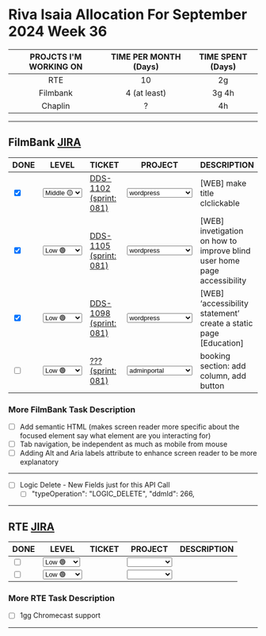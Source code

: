 # Riva Isaia Allocation For September 2024 Week 36

| PROJCTS I'M WORKING ON | TIME PER MONTH (Days) | TIME SPENT (Days) |
| :--------------------: | :-------------------: | :---------------: |
|          RTE           |          10           |        2g         |
|        Filmbank        |     4 (at least)      |       3g 4h       |
|        Chaplin         |           ?           |        4h         |

---

## FilmBank [JIRA](https://fincons.atlassian.net/jira/software/projects/DDS/boards/9/timeline)

<table class="todo">
<thead>
  <tr>
    <th>DONE</th>
    <th>LEVEL</th>
    <th>TICKET</th>
    <th>PROJECT</th>
    <th>DESCRIPTION</th>
  </tr>
</thead>
<tbody>
  <tr>
    <td class="DONE"><input type="checkbox" checked id="3422a9"></td>
    <td class="LEVEL"><select id="19d3e9"><option value="1" >Low 🟢</option><option value="2" selected="selected">Middle 🟡</option><option value="3" >ASAP 🔴</option></select></td>
    <td class="TICKET"><a href="https://fincons.atlassian.net/browse/DDS-1102">DDS-1102 (sprint: 081)</a></td>
    <td class="PROJECT"><select id="6670da"><option value="0" ></option><option value="1" >iframeplayer</option><option value="2" selected="selected">wordpress</option><option value="3" >adminportal</option><option value="4" >downloadmanager</option></select></td>
    <td class="DESCRIPTION">[WEB] make title clclickable</td>
  </tr>
  <tr>
    <td class="DONE"><input type="checkbox" checked id="40d19f"></td>
    <td class="LEVEL"><select id="2a76aa"><option value="1" selected="selected">Low 🟢</option><option value="2">Middle 🟡</option><option value="3">ASAP 🔴</option></select></td>
    <td class="TICKET"><a href="https://fincons.atlassian.net/browse/DDS-1105">DDS-1105 (sprint: 081)</a></td>
    <td class="PROJECT"><select id="e2554f"><option value="0" ></option><option value="1" >iframeplayer</option><option value="2" selected="selected">wordpress</option><option value="3" >adminportal</option><option value="4" >downloadmanager</option></select></td>
    <td class="DESCRIPTION">[WEB] invetigation on how to improve blind user home page accessibility</td>
  </tr>
  <tr>
    <td class="DONE"><input type="checkbox" checked id="11111"></td>
    <td class="LEVEL"><select id="11112"><option value="1" selected="selected">Low 🟢</option><option value="2">Middle 🟡</option><option value="3">ASAP 🔴</option></select></td>
    <td class="TICKET"><a href="https://fincons.atlassian.net/browse/DDS-1098">DDS-1098 (sprint: 081)</a></td>
    <td class="PROJECT"><select id="11113"><option value="0" ></option><option value="1" >iframeplayer</option><option value="2" selected="selected">wordpress</option><option value="3" >adminportal</option><option value="4" >downloadmanager</option></select></td>
    <td class="DESCRIPTION">[WEB] ‘accessibility statement’ create a static page [Education]</td>
  </tr>
  <tr>
    <td class="DONE"><input type="checkbox" unchecked id="21111"></td>
    <td class="LEVEL"><select id="21112"><option value="1" selected="selected">Low 🟢</option><option value="2">Middle 🟡</option><option value="3">ASAP 🔴</option></select></td>
    <td class="TICKET"><a href="">??? (sprint: 081)</a></td>
    <td class="PROJECT"><select id="21113"><option value="0" ></option><option value="1" >iframeplayer</option><option value="2" >wordpress</option><option value="3" selected="selected">adminportal</option><option value="4" >downloadmanager</option></select></td>
    <td class="DESCRIPTION">booking section: add column, add button</td>
  </tr>
</tbody>
</table>

### More FilmBank Task Description

- [ ] Add semantic HTML (makes screen reader more specific about the focused element say what element are you interacting for)
- [ ] Tab navigation, be independent as much as mobile from mouse
- [ ] Adding Alt and Aria labels attribute to enhance screen reader to be more explanatory

---

- [ ] Logic Delete - New Fields just for this API Call
  - [ ] "typeOperation": "LOGIC_DELETE", "ddmId": 266,

---

## RTE [JIRA](https://ott-jira.finconsgroup.com/secure/RapidBoard.jspa?rapidView=1&projectKey=RTEBB&view=planning.nodetail&quickFilter=1)

<table class="todo">
<thead>
  <tr>
    <th>DONE</th>
    <th>LEVEL</th>
    <th>TICKET</th>
    <th>PROJECT</th>
    <th>DESCRIPTION</th>
  </tr>
</thead>
<tbody>
  <tr>
    <td class="DONE"><input type="checkbox" unchecked id="226a06"></td>
    <td class="LEVEL"><select id="bb7219"><option value="1" selected="selected">Low 🟢</option><option value="2">Middle🟡</option><option value="3">ASAP 🔴</option></select></td>
    <td class="TICKET"><a href=""></a></td>
    <td class="PROJECT"><select id="60b959"><option value="0" selected="selected"></option><option value="1" >web</option><option value="2" >chromecast</option></select></td>
    <td class="DESCRIPTION"></td>
  </tr>
  <tr>
    <td class="DONE"><input type="checkbox" unchecked id="bf1fa6"></td>
    <td class="LEVEL"><select id="26ab27"><option value="1">Low 🟢</option><option value="2">Middle 🟡</option><option value="3">ASAP 🔴</option></select></td>
    <td class="TICKET"><a href=""></a></td>
    <td class="PROJECT"><select id="ef570e"><option value="0" selected="selected"></option><option value="1" >web</option><option value="2" >chromecast</option></select></td>
    <td class="DESCRIPTION"></td>
  </tr>
</tbody>
</table>

### More RTE Task Description

- [ ] 1gg Chromecast support

---
